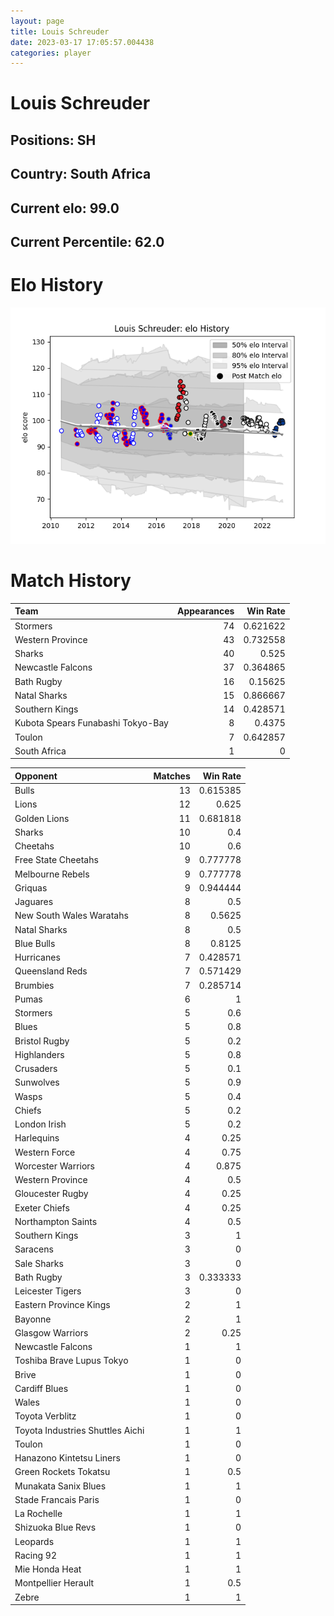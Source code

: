 ```yaml
---  
layout: page  
title: Louis Schreuder  
date: 2023-03-17 17:05:57.004438  
categories: player  
---
```

# Louis Schreuder

## Positions: SH

## Country: South Africa

## Current elo: 99.0

## Current Percentile: 62.0

# Elo History


![elo history](history_LouisSchreuder.png)
# Match History


| Team                              |   Appearances |   Win Rate |
|:----------------------------------|--------------:|-----------:|
| Stormers                          |            74 |   0.621622 |
| Western Province                  |            43 |   0.732558 |
| Sharks                            |            40 |   0.525    |
| Newcastle Falcons                 |            37 |   0.364865 |
| Bath Rugby                        |            16 |   0.15625  |
| Natal Sharks                      |            15 |   0.866667 |
| Southern Kings                    |            14 |   0.428571 |
| Kubota Spears Funabashi Tokyo-Bay |             8 |   0.4375   |
| Toulon                            |             7 |   0.642857 |
| South Africa                      |             1 |   0        |

| Opponent                         |   Matches |   Win Rate |
|:---------------------------------|----------:|-----------:|
| Bulls                            |        13 |   0.615385 |
| Lions                            |        12 |   0.625    |
| Golden Lions                     |        11 |   0.681818 |
| Sharks                           |        10 |   0.4      |
| Cheetahs                         |        10 |   0.6      |
| Free State Cheetahs              |         9 |   0.777778 |
| Melbourne Rebels                 |         9 |   0.777778 |
| Griquas                          |         9 |   0.944444 |
| Jaguares                         |         8 |   0.5      |
| New South Wales Waratahs         |         8 |   0.5625   |
| Natal Sharks                     |         8 |   0.5      |
| Blue Bulls                       |         8 |   0.8125   |
| Hurricanes                       |         7 |   0.428571 |
| Queensland Reds                  |         7 |   0.571429 |
| Brumbies                         |         7 |   0.285714 |
| Pumas                            |         6 |   1        |
| Stormers                         |         5 |   0.6      |
| Blues                            |         5 |   0.8      |
| Bristol Rugby                    |         5 |   0.2      |
| Highlanders                      |         5 |   0.8      |
| Crusaders                        |         5 |   0.1      |
| Sunwolves                        |         5 |   0.9      |
| Wasps                            |         5 |   0.4      |
| Chiefs                           |         5 |   0.2      |
| London Irish                     |         5 |   0.2      |
| Harlequins                       |         4 |   0.25     |
| Western Force                    |         4 |   0.75     |
| Worcester Warriors               |         4 |   0.875    |
| Western Province                 |         4 |   0.5      |
| Gloucester Rugby                 |         4 |   0.25     |
| Exeter Chiefs                    |         4 |   0.25     |
| Northampton Saints               |         4 |   0.5      |
| Southern Kings                   |         3 |   1        |
| Saracens                         |         3 |   0        |
| Sale Sharks                      |         3 |   0        |
| Bath Rugby                       |         3 |   0.333333 |
| Leicester Tigers                 |         3 |   0        |
| Eastern Province Kings           |         2 |   1        |
| Bayonne                          |         2 |   1        |
| Glasgow Warriors                 |         2 |   0.25     |
| Newcastle Falcons                |         1 |   1        |
| Toshiba Brave Lupus Tokyo        |         1 |   0        |
| Brive                            |         1 |   0        |
| Cardiff Blues                    |         1 |   0        |
| Wales                            |         1 |   0        |
| Toyota Verblitz                  |         1 |   0        |
| Toyota Industries Shuttles Aichi |         1 |   1        |
| Toulon                           |         1 |   0        |
| Hanazono Kintetsu Liners         |         1 |   0        |
| Green Rockets Tokatsu            |         1 |   0.5      |
| Munakata Sanix Blues             |         1 |   1        |
| Stade Francais Paris             |         1 |   0        |
| La Rochelle                      |         1 |   1        |
| Shizuoka Blue Revs               |         1 |   0        |
| Leopards                         |         1 |   1        |
| Racing 92                        |         1 |   1        |
| Mie Honda Heat                   |         1 |   1        |
| Montpellier Herault              |         1 |   0.5      |
| Zebre                            |         1 |   1        |